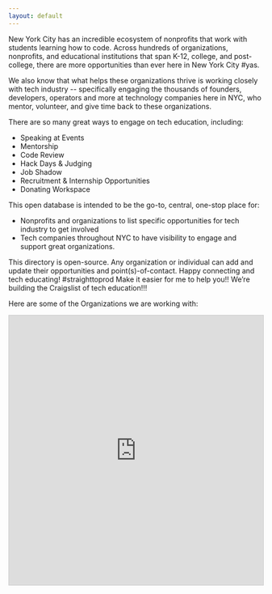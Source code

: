 ```yaml
---
layout: default
---
```


New York City has an incredible ecosystem of nonprofits that work with students learning how to code. Across hundreds of organizations, nonprofits, and educational institutions that span K-12, college, and post-college, there are more opportunities than ever here in New York City #yas.

We also know that what helps these organizations thrive is working closely with tech industry -- specifically engaging the thousands of founders, developers, operators and more at technology companies here in NYC, who mentor, volunteer, and give time back to these organizations. 

There are so many great ways to engage on tech education, including:
* Speaking at Events
* Mentorship
* Code Review
* Hack Days & Judging 
* Job Shadow
* Recruitment & Internship Opportunities
* Donating Workspace

This open database is intended to be the go-to, central, one-stop place for:
* Nonprofits and organizations to list specific opportunities for tech industry to get involved
* Tech companies throughout NYC to have visibility to engage and support great organizations.

This directory is open-source. Any organization or individual can add and update their opportunities and point(s)-of-contact.
Happy connecting and tech educating!
#straighttoprod
Make it easier for me to help you!!
We’re building the Craigslist of tech education!!!

Here are some of the Organizations we are working with:

<iframe class="airtable-embed" src="https://airtable.com/embed/shrlv1DThZ3LxK72o?backgroundColor=blue&viewControls=on" frameborder="0" onmousewheel="" width="100%" height="533" style="background: transparent; border: 1px solid #ccc;"></iframe>
